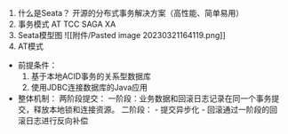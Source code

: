1. 什么是Seata？
   开源的分布式事务解决方案（高性能、简单易用）
2. 事务模式
   AT 
   TCC
   SAGA
   XA
3. Seata模型图
   ![[附件/Pasted image 20230321164119.png]]
4. AT模式
- 前提条件：
	1. 基于本地ACID事务的关系型数据库
	2. 使用JDBC连接数据库的Java应用
-  整体机制：
  两阶段提交：
	一阶段：业务数据和回滚日志记录在同一个事务提交，释放本地锁和连接资源。
	二阶段：
		- 提交异步化
		- 回滚通过一阶段的回滚日志进行反向补偿